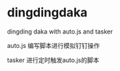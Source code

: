 # dingdingdaka
dingding daka with auto.js and tasker

auto.js 编写脚本进行模拟钉钉操作

tasker 进行定时触发auto.js的脚本
